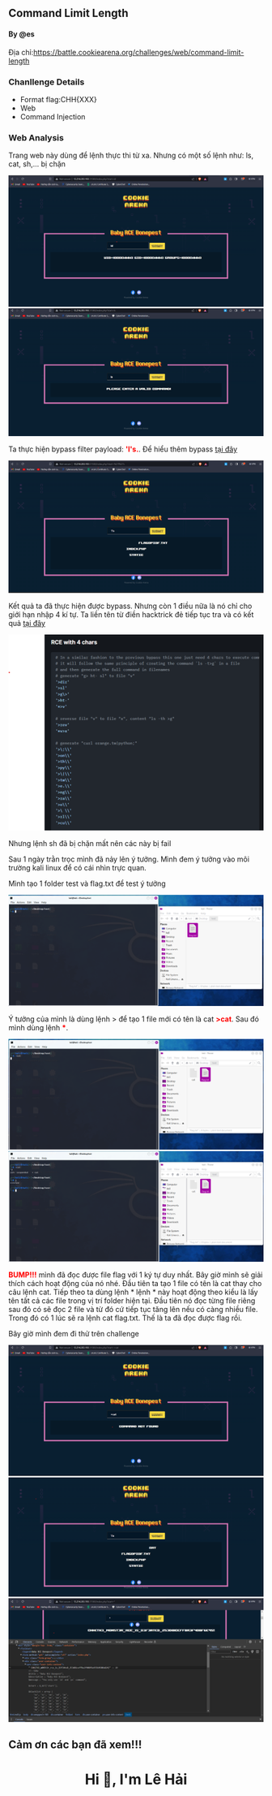## Command Limit Length

#### By @es
 
Địa chỉ:https://battle.cookiearena.org/challenges/web/command-limit-length

### Chanllenge Details
- Format flag:CHH{XXX}
- Web
- Command Injection

### Web Analysis

Trang web này dùng để lệnh thực thi từ xa. Nhưng có một số lệnh như: ls, cat, sh,... bị chặn 

![](https://github.com/lehai265/CTF/blob/main/Command%20Limit%20Length/1.png)
![](https://github.com/lehai265/CTF/blob/main/Command%20Limit%20Length/2.png)

Ta thực hiện bypass filter payload: <b style="color:red;">'l's.</b>. Để hiểu thêm bypass [tại đây](https://book.hacktricks.xyz/linux-hardening/bypass-bash-restrictions)

![](https://github.com/lehai265/CTF/blob/main/Command%20Limit%20Length/3.png)

Kết quả ta đã thực hiện được bypass. Nhưng còn 1 điều nữa là nó chỉ cho giới hạn nhập 4 kí tự. Ta liền tên từ điền hacktrick đẻ tiếp tục tra và có kết quả [tại đây](https://book.hacktricks.xyz/linux-hardening/bypass-bash-restrictions#rce-with-4-chars) 

![](https://github.com/lehai265/CTF/blob/main/Command%20Limit%20Length/4.png)

Nhưng lệnh sh đã bị chặn mất nên các này bị fail

Sau 1 ngày trằn trọc mình đã nảy lên ý tưởng. Mình đem ý tưởng vào môi trường kali linux để có cái nhìn trực quan.

Mình tạo 1 folder test và flag.txt để test ý tưởng 

![](https://github.com/lehai265/CTF/blob/main/Command%20Limit%20Length/5.png)


Ý tưởng của mình là dùng lệnh > để tạo 1 file mới có tên là cat <b style="color:red;">>cat</b>. Sau đó mình dùng lệnh <b style="color:red;">*</b>.

![](https://github.com/lehai265/CTF/blob/main/Command%20Limit%20Length/6.png)
![](https://github.com/lehai265/CTF/blob/main/Command%20Limit%20Length/7.png)

<b style="color:red;">BUMP!!!</b> mình đã đọc được file flag với 1 ký tự duy nhất. Bây giờ mình sẽ giải thích cách hoạt động của nó nhé.
Đầu tiên ta tạo 1 file có tên là cat thay cho câu lệnh cat. Tiếp theo ta dùng lệnh * lệnh  * này hoạt động theo kiểu là lấy tên tất cả các file trong vị trí folder hiện tại. Đầu tiên nó đọc từng file riêng sau đó có sẽ đọc 2 file và từ đó cứ tiếp tục tăng lên nếu có càng nhiều file. Trong đó có 1 lúc sẽ ra lệnh cat flag.txt. Thế là ta đã đọc được flag rồi.

Bây giờ mình đem đi thử trên challenge 

![](https://github.com/lehai265/CTF/blob/main/Command%20Limit%20Length/8.png)
![](https://github.com/lehai265/CTF/blob/main/Command%20Limit%20Length/9.png)
![](https://github.com/lehai265/CTF/blob/main/Command%20Limit%20Length/10.png)

## Cảm ơn các bạn đã xem!!!

<h1 align="center">Hi 👋, I'm Lê Hải</h1>






